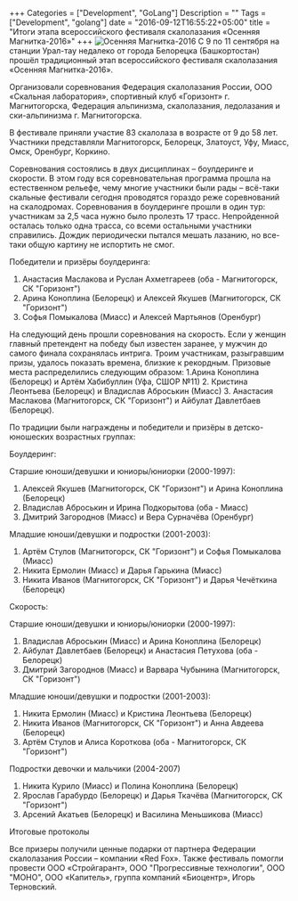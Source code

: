 +++
Categories = ["Development", "GoLang"]
Description = ""
Tags = ["Development", "golang"]
date = "2016-09-12T16:55:22+05:00"
title = "Итоги этапа всероссийского фестиваля скалолазания «Осенняя Магнитка-2016»"
+++
![Осенняя Магнитка-2016](/images/om2016.jpg)
С 9 по 11 сентября на станции Урал-тау недалеко от города Белорецка (Башкортостан) прошёл традиционный этап всероссийского фестиваля скалолазания «Осенняя Магнитка-2016».
<!--more-->
Организовали соревнования Федерация скалолазания России, ООО «Скальная лаборатория», спортивный клуб «Горизонт» г. Магнитогорска, Федерация альпинизма, скалолазания, ледолазания и ски-альпинизма г. Магнитогорска.

В фестивале приняли участие 83 скалолаза в возрасте от 9 до 58 лет. Участники представляли Магнитогорск, Белорецк, Златоуст, Уфу, Миасс, Омск, Оренбург, Коркино.

Соревнования состоялись в двух дисциплинах – боулдеринге и скорости. В этом году вся соревновательная программа прошла на естественном рельефе, чему многие участники были рады – всё-таки скальные фестивали сегодня проводятся гораздо реже соревнований на скалодромах. Соревнования в боулдеринге прошли в один тур: участникам за 2,5 часа нужно было пролезть 17 трасс. Непройденной осталась только одна трасса, со всеми остальными участники справились. Дождик периодически пытался мешать лазанию, но все-таки общую картину не испортить не смог.

Победители и призёры боулдеринга:
1. Анастасия Маслакова и Руслан Ахметгареев (оба - Магнитогорск, СК "Горизонт")
2. Арина Коноплина (Белорецк) и Алексей Якушев (Магнитогорск, СК "Горизонт")
3. Софья Помыкалова (Миасс) и Алексей Мартьянов (Оренбург)

На следующий день прошли соревнования на скорость. Если у женщин главный претендент на победу был известен заранее, у мужчин до самого финала сохранялась интрига. Троим участникам, разыгравшим призы, удалось показать времена, близкие к рекордным. Призовые места распределились следующим образом:
1.Арина Коноплина (Белорецк) и Артём Хабибуллин (Уфа, СШОР №11)
2. Кристина Леонтьева (Белорецк) и Владислав Аброськин (Миасс)
3. Анастасия Маслакова (Магнитогорск, СК "Горизонт") и Айбулат Давлетбаев (Белорецк).

По традиции были награждены и победители и призёры в детско-юношеских возрастных группах:

Боулдеринг:

Старшие юноши/девушки и юниоры/юниорки (2000-1997):
1. Алексей Якушев (Магнитогорск, СК "Горизонт") и Арина Коноплина (Белорецк)
2. Владислав Аброськин и Ирина Подкорытова (оба - Миасс)
3. Дмитрий Загороднов (Миасс) и Вера Сурначёва (Оренбург)

Младшие юноши/девушки и подростки (2001-2003):
1. Артём Стулов (Магнитогорск, СК "Горизонт") и Софья Помыкалова (Миасс)
2. Никита Ермолин (Миасс) и Дарья Гарькина (Миасс)
3. Никита Иванов (Магнитогорск, СК "Горизонт") и Дарья Чечёткина (Белорецк)

Скорость:

Старшие юноши/девушки и юниоры/юниорки (2000-1997):
1. Владислав Аброськин (Миасс) и Арина Коноплина (Белорецк)
2. Айбулат Давлетбаев (Белорецк) и Анастасия Петухова (оба - Белорецк)
3. Дмитрий Загороднов (Миасс) и Варвара Чубынина (Магнитогорск, СК "Горизонт")

Младшие юноши/девушки и подростки (2001-2003):
1. Никита Ермолин (Миасс) и Кристина Леонтьева (Белорецк)
2. Никита Иванов (Магнитогорск, СК "Горизонт") и Анна Авдеева (Белорецк)
3. Артём Стулов и Алиса Короткова (оба - Магнитогорск, СК "Горизонт")

Подростки девочки и мальчики (2004-2007)
1. Никита Курило (Миасс) и Полина Коноплина (Белорецк)
2. Ярослав Гарабурдо (Белорецк) и Дарья Ткачёва (Магнитогорск, СК "Горизонт")
3. Арсений Акатьев (Белорецк) и Василина Меньшикова (Миасс)

Итоговые протоколы

Все призеры получили ценные подарки от партнера Федерации скалолазания России – компании «Red Fox». Также фестиваль помогли провести ООО «Стройгарант», ООО "Прогрессивные технологии", ООО "МОНО", ООО «Капитель», группа компаний «Биоцентр», Игорь Терновский.